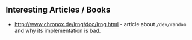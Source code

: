 ## Interesting Articles / Books 

* http://www.chronox.de/lrng/doc/lrng.html - article about `/dev/random` and why its implementation is bad.
